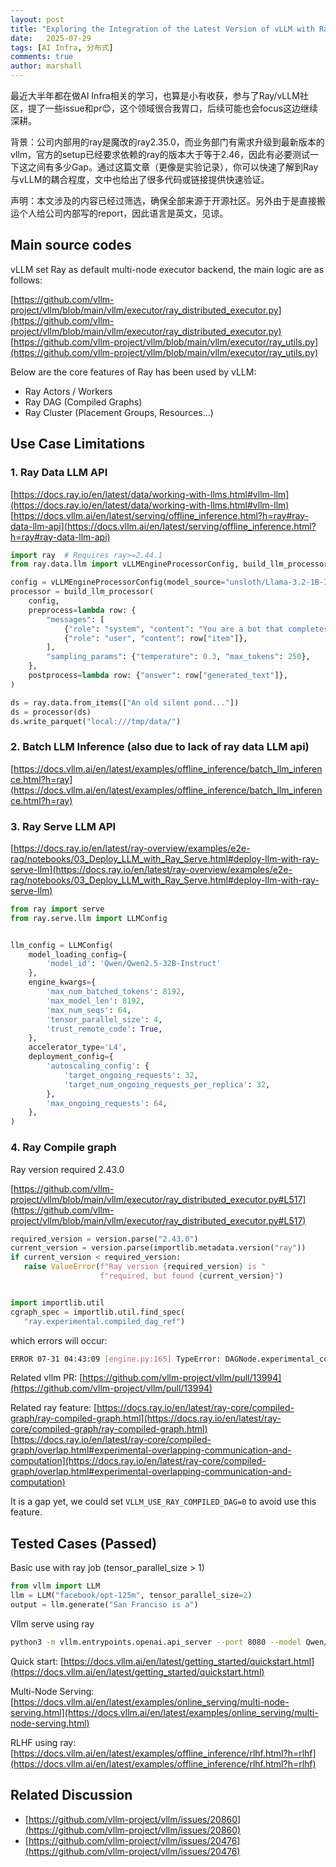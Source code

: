```yaml
---
layout: post
title: "Exploring the Integration of the Latest Version of vLLM with Ray 2.35.0: Gaps, Issues, and Challenges"
date:   2025-07-29
tags: [AI Infra, 分布式]
comments: true
author: marshall
---
```


最近大半年都在做AI Infra相关的学习，也算是小有收获，参与了Ray/vLLM社区，提了一些issue和pr😊，这个领域很合我胃口，后续可能也会focus这边继续深耕。

背景：公司内部用的ray是魔改的ray2.35.0，而业务部门有需求升级到最新版本的vllm，官方的setup已经要求依赖的ray的版本大于等于2.46，因此有必要测试一下这之间有多少Gap。通过这篇文章（更像是实验记录），你可以快速了解到Ray与vLLM的耦合程度，文中也给出了很多代码或链接提供快速验证。

声明：本文涉及的内容已经过筛选，确保全部来源于开源社区。另外由于是直接搬运个人给公司内部写的report，因此语言是英文，见谅。

<!-- more -->
<!-- meta name="description" -->

## Main source codes

vLLM set Ray as default multi-node executor backend, the main logic are as follows:

[https://github.com/vllm-project/vllm/blob/main/vllm/executor/ray_distributed_executor.py](https://github.com/vllm-project/vllm/blob/main/vllm/executor/ray_distributed_executor.py)
[https://github.com/vllm-project/vllm/blob/main/vllm/executor/ray_utils.py](https://github.com/vllm-project/vllm/blob/main/vllm/executor/ray_utils.py)

Below are the core features of Ray has been used by vLLM:
- Ray Actors / Workers
- Ray DAG (Compiled Graphs)
- Ray Cluster (Placement Groups, Resources…)

## Use Case Limitations
### 1. Ray Data LLM API

[https://docs.ray.io/en/latest/data/working-with-llms.html#vllm-llm](https://docs.ray.io/en/latest/data/working-with-llms.html#vllm-llm)
[https://docs.vllm.ai/en/latest/serving/offline_inference.html?h=ray#ray-data-llm-api](https://docs.vllm.ai/en/latest/serving/offline_inference.html?h=ray#ray-data-llm-api)

```py
import ray  # Requires ray>=2.44.1
from ray.data.llm import vLLMEngineProcessorConfig, build_llm_processor

config = vLLMEngineProcessorConfig(model_source="unsloth/Llama-3.2-1B-Instruct")
processor = build_llm_processor(
    config,
    preprocess=lambda row: {
        "messages": [
            {"role": "system", "content": "You are a bot that completes unfinished haikus."},
            {"role": "user", "content": row["item"]},
        ],
        "sampling_params": {"temperature": 0.3, "max_tokens": 250},
    },
    postprocess=lambda row: {"answer": row["generated_text"]},
)

ds = ray.data.from_items(["An old silent pond..."])
ds = processor(ds)
ds.write_parquet("local:///tmp/data/")
```
### 2. Batch LLM Inference (also due to lack of ray data LLM api)
[https://docs.vllm.ai/en/latest/examples/offline_inference/batch_llm_inference.html?h=ray](https://docs.vllm.ai/en/latest/examples/offline_inference/batch_llm_inference.html?h=ray)

### 3. Ray Serve LLM API
[https://docs.ray.io/en/latest/ray-overview/examples/e2e-rag/notebooks/03_Deploy_LLM_with_Ray_Serve.html#deploy-llm-with-ray-serve-llm](https://docs.ray.io/en/latest/ray-overview/examples/e2e-rag/notebooks/03_Deploy_LLM_with_Ray_Serve.html#deploy-llm-with-ray-serve-llm)

```py
from ray import serve
from ray.serve.llm import LLMConfig


llm_config = LLMConfig(
    model_loading_config={
        'model_id': 'Qwen/Qwen2.5-32B-Instruct'
    },
    engine_kwargs={
        'max_num_batched_tokens': 8192,
        'max_model_len': 8192,
        'max_num_seqs': 64,
        'tensor_parallel_size': 4,
        'trust_remote_code': True,
    },
    accelerator_type='L4',
    deployment_config={
        'autoscaling_config': {
            'target_ongoing_requests': 32,
            'target_num_ongoing_requests_per_replica': 32,
        },
        'max_ongoing_requests': 64,
    },
)
```

### 4. Ray Compile graph
Ray version required 2.43.0

[https://github.com/vllm-project/vllm/blob/main/vllm/executor/ray_distributed_executor.py#L517](https://github.com/vllm-project/vllm/blob/main/vllm/executor/ray_distributed_executor.py#L517)

```py
required_version = version.parse("2.43.0")
current_version = version.parse(importlib.metadata.version("ray"))
if current_version < required_version:
   raise ValueError(f"Ray version {required_version} is "
                    f"required, but found {current_version}")


import importlib.util
cgraph_spec = importlib.util.find_spec(
   "ray.experimental.compiled_dag_ref")
```

which errors will occur:

```bash
ERROR 07-31 04:43:09 [engine.py:165] TypeError: DAGNode.experimental_compile() got an unexpected keyword argument '_overlap_gpu_communication'
```

Related vllm PR: [https://github.com/vllm-project/vllm/pull/13994](https://github.com/vllm-project/vllm/pull/13994)

Related ray feature: [https://docs.ray.io/en/latest/ray-core/compiled-graph/ray-compiled-graph.html](https://docs.ray.io/en/latest/ray-core/compiled-graph/ray-compiled-graph.html)
[https://docs.ray.io/en/latest/ray-core/compiled-graph/overlap.html#experimental-overlapping-communication-and-computation](https://docs.ray.io/en/latest/ray-core/compiled-graph/overlap.html#experimental-overlapping-communication-and-computation)

It is a gap yet, we could set `VLLM_USE_RAY_COMPILED_DAG=0` to avoid use this feature.

## Tested Cases (Passed)

Basic use with ray job  (tensor_parallel_size > 1)
```py
from vllm import LLM
llm = LLM("facebook/opt-125m", tensor_parallel_size=2)
output = llm.generate("San Franciso is a")
```

Vllm serve using ray
```bash
python3 -m vllm.entrypoints.openai.api_server --port 8080 --model Qwen/Qwen2.5-1.5B-Instruct --tensor-parallel-size 2 --distributed-executor-backend=ray
```

Quick start:
[https://docs.vllm.ai/en/latest/getting_started/quickstart.html](https://docs.vllm.ai/en/latest/getting_started/quickstart.html)

Multi-Node Serving: 
[https://docs.vllm.ai/en/latest/examples/online_serving/multi-node-serving.html](https://docs.vllm.ai/en/latest/examples/online_serving/multi-node-serving.html)

RLHF using ray:
[https://docs.vllm.ai/en/latest/examples/offline_inference/rlhf.html?h=rlhf](https://docs.vllm.ai/en/latest/examples/offline_inference/rlhf.html?h=rlhf)


## Related Discussion

- [https://github.com/vllm-project/vllm/issues/20860](https://github.com/vllm-project/vllm/issues/20860)
- [https://github.com/vllm-project/vllm/issues/20476](https://github.com/vllm-project/vllm/issues/20476)
